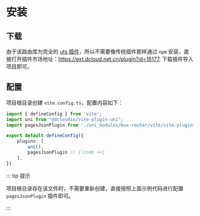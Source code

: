 # 安装

## 下载

由于该路由库为完全的 [uts 插件](https://doc.dcloud.net.cn/uni-app-x/plugin/uts-plugin.html)，所以不需要像传统插件那样通过 `npm` 安装，直接打开插件市场地址：https://ext.dcloud.net.cn/plugin?id=16177, 下载插件导入项目即可。

## 配置

项目根目录创建 `vite.config.ts`，配置内容如下：

```ts
import { defineConfig } from 'vite';
import uni from "@dcloudio/vite-plugin-uni";
import pagesJsonPlugin from './uni_modules/kux-router/vite/vite-plugin-kux-pages-json.ts'; // [!code ++]

export default defineConfig({
	plugins: [
		uni(),
		pagesJsonPlugin // [!code ++]
	],
})
```

::: tip 提示

项目根目录存在该文件时，不需要重新创建，直接按照上面示例代码进行配置 `pagesJsonPlugin` 插件即可。

:::